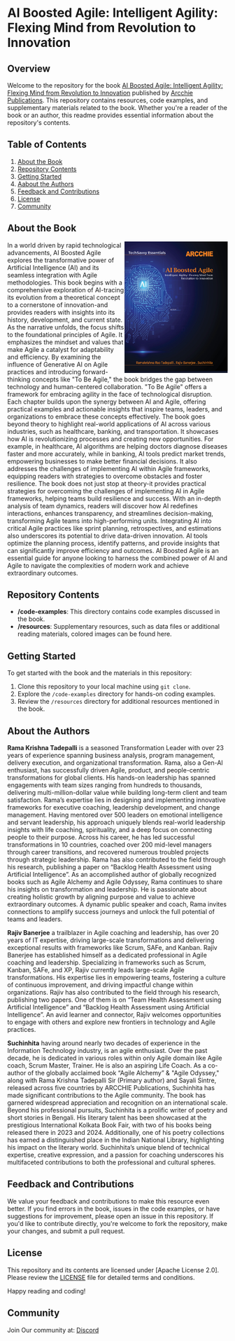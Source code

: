 # AI Boosted Agile: Intelligent Agility: Flexing Mind from Revolution to Innovation

## Overview

Welcome to the repository for the book [AI Boosted Agile: Intelligent Agility: Flexing Mind from Revolution to Innovation](https://www.amazon.com/dp/8197419051) published by [Arcchie Publications](https://arcchieonline.com). This repository contains resources, code examples, and supplementary materials related to the book. Whether you're a reader of the book or an author, this readme provides essential information about the repository's contents.

## Table of Contents

1. [About the Book](#about-the-book)
2. [Repository Contents](#repository-contents)
3. [Getting Started](#getting-started)
4. [Aabout the Authors](#about-the-authors)
5. [Feedback and Contributions](#feedback-and-contributions)
6. [License](#license)
7. [Community](#community)

## About the Book
<a href="https://arcchieonline.com/books"><img src="/resources/thumbnail.jpg" height="300px" align="right"></a>
In a world driven by rapid technological advancements, AI Boosted Agile explores the transformative power of Artificial Intelligence (AI) and its seamless integration with Agile methodologies. This book begins with a comprehensive exploration of AI-tracing its evolution from a theoretical concept to a cornerstone of innovation-and provides readers with insights into its history, development, and current state. As the narrative unfolds, the focus shifts to the foundational principles of Agile. It emphasizes the mindset and values that make Agile a catalyst for adaptability and efficiency. By examining the influence of Generative AI on Agile practices and introducing forward-thinking concepts like "To Be Agile," the book bridges the gap between technology and human-centered collaboration. "To Be Agile" offers a framework for embracing agility in the face of technological disruption. Each chapter builds upon the synergy between AI and Agile, offering practical examples and actionable insights that inspire teams, leaders, and organizations to embrace these concepts effectively. The book goes beyond theory to highlight real-world applications of AI across various industries, such as healthcare, banking, and transportation. It showcases how AI is revolutionizing processes and creating new opportunities. For example, in healthcare, AI algorithms are helping doctors diagnose diseases faster and more accurately, while in banking, AI tools predict market trends, empowering businesses to make better financial decisions. It also addresses the challenges of implementing AI within Agile frameworks, equipping readers with strategies to overcome obstacles and foster resilience. The book does not just stop at theory-it provides practical strategies for overcoming the challenges of implementing AI in Agile frameworks, helping teams build resilience and success. With an in-depth analysis of team dynamics, readers will discover how AI redefines interactions, enhances transparency, and streamlines decision-making, transforming Agile teams into high-performing units. Integrating AI into critical Agile practices like sprint planning, retrospectives, and estimations also underscores its potential to drive data-driven innovation. AI tools optimize the planning process, identify patterns, and provide insights that can significantly improve efficiency and outcomes. AI Boosted Agile is an essential guide for anyone looking to harness the combined power of AI and Agile to navigate the complexities of modern work and achieve extraordinary outcomes.

## Repository Contents

- **/code-examples**: This directory contains code examples discussed in the book.
- **/resources**: Supplementary resources, such as data files or additional reading materials, colored images can be found here.
  
## Getting Started

To get started with the book and the materials in this repository:

1. Clone this repository to your local machine using `git clone`.
2. Explore the `/code-examples` directory for hands-on coding examples.
3. Review the `/resources` directory for additional resources mentioned in the book.

## About the Authors

**Rama Krishna Tadepalli** is a seasoned Transformation Leader with over 23 years of experience spanning business analysis, program management, delivery execution, and organizational transformation. Rama, also a Gen-AI enthusiast, has successfully driven Agile, product, and people-centric transformations for global clients. His hands-on leadership has spanned engagements with team sizes ranging from hundreds to thousands, delivering multi-million-dollar value while building long-term client and team satisfaction. Rama’s expertise lies in designing and implementing innovative frameworks for executive coaching, leadership development, and change management. Having mentored over 500 leaders on emotional intelligence and servant leadership, his approach uniquely blends real-world leadership insights with life coaching, spirituality, and a deep focus on connecting people to their purpose. Across his career, he has led successful transformations in 10 countries, coached over 200 mid-level managers through career transitions, and recovered numerous troubled projects through strategic leadership. Rama has also contributed to the field through his research, publishing a paper on “Backlog Health Assessment using Artificial Intelligence”. As an accomplished author of globally recognized books such as Agile Alchemy and Agile Odyssey, Rama continues to share his insights on transformation and leadership. He is passionate about creating holistic growth by aligning purpose and value to achieve extraordinary outcomes. A dynamic public speaker and coach, Rama invites connections to amplify success journeys and unlock the full potential of teams and leaders.
 
**Rajiv Banerjee** a trailblazer in Agile coaching and leadership, has over 20 years of IT expertise, driving large-scale transformations and delivering exceptional results with frameworks like Scrum, SAFe, and Kanban. Rajiv Banerjee has established himself as a dedicated professional in Agile coaching and leadership. Specializing in frameworks such as Scrum, Kanban, SAFe, and XP, Rajiv currently leads large-scale Agile transformations. His expertise lies in empowering teams, fostering a culture of continuous improvement, and driving impactful change within organizations. Rajiv has also contributed to the field through his research, publishing two papers. One of them is on “Team Health Assessment using Artificial Intelligence” and “Backlog Health Assessment using Artificial Intelligence”. An avid learner and connector, Rajiv welcomes opportunities to engage with others and explore new frontiers in technology and Agile practices. 

**Suchinhita** having around nearly two decades of experience in the Information Technology industry, is an agile enthusiast. Over the past decade, he is dedicated in various roles within only Agile domain like Agile coach, Scrum Master, Trainer. He is also an aspiring Life Coach. As a co-author of the globally acclaimed book “Agile Alchemy” & "Agile Odyssey," along with Rama Krishna Tadepalli Sir (Primary author) and Sayali Sintre, released across five countries by ARCCHIE Publications, Suchinhita has made significant contributions to the Agile community. The book has garnered widespread appreciation and recognition on an international scale. Beyond his professional pursuits, Suchinhita is a prolific writer of poetry and short stories in Bengali. His literary talent has been showcased at the prestigious International Kolkata Book Fair, with two of his books being released there in 2023 and 2024. Additionally, one of his poetry collections has earned a distinguished place in the Indian National Library, highlighting his impact on the literary world. Suchinhita’s unique blend of technical expertise, creative expression, and a passion for coaching underscores his multifaceted contributions to both the professional and cultural spheres.  

## Feedback and Contributions

We value your feedback and contributions to make this resource even better. If you find errors in the book, issues in the code examples, or have suggestions for improvement, please open an issue in this repository. If you'd like to contribute directly, you're welcome to fork the repository, make your changes, and submit a pull request.

## License

This repository and its contents are licensed under [Apache License 2.0]. Please review the [LICENSE](LICENSE) file for detailed terms and conditions.

Happy reading and coding!

## Community
Join Our community at: [Discord](https://discord.gg/z26SenmpEt)
